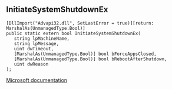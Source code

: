 ## InitiateSystemShutdownEx

```
[DllImport("Advapi32.dll", SetLastError = true)][return: MarshalAs(UnmanagedType.Bool)]
public static extern bool InitiateSystemShutdownEx(
   string lpMachineName,
   string lpMessage,
   uint dwTimeout,
   [MarshalAs(UnmanagedType.Bool)] bool bForceAppsClosed,
   [MarshalAs(UnmanagedType.Bool)] bool bRebootAfterShutdown,
   uint dwReason
);
```

[Microsoft documentation](TODO)
